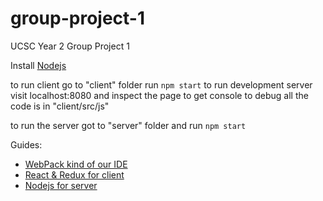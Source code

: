 # group-project-1
UCSC Year 2 Group Project 1 

Install [Nodejs](https://nodejs.org/en/)

to run client go to "client" folder run `npm start` to run development server
visit localhost:8080 and inspect the page to get console to debug
all the code is in "client/src/js"

to run the server got to "server" folder and run `npm start`

Guides:
* [WebPack kind of our IDE](https://www.youtube.com/watch?v=9kJVYpOqcVU)
* [React & Redux for client](https://www.youtube.com/watch?v=MhkGQAoc7bc&list=PLoYCgNOIyGABj2GQSlDRjgvXtqfDxKm5b)
* [Nodejs for server](https://www.youtube.com/watch?v=xT2AvjQ7q9E)
